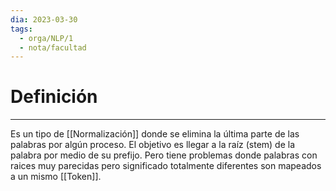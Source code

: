 ```yaml
---
dia: 2023-03-30
tags:
  - orga/NLP/1
  - nota/facultad
---
```

# Definición
---
Es un tipo de [[Normalización]] donde se elimina la última parte de las palabras por algún proceso. El objetivo es llegar a la raíz (stem) de la palabra por medio de su prefijo. Pero tiene problemas donde palabras con raices muy parecidas pero significado totalmente diferentes son mapeados a un mismo [[Token]].